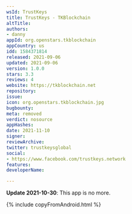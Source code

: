 ```yaml
---
wsId: TrustKeys
title: TrustKeys - TKBlockchain
altTitle: 
authors:
- danny
appId: org.openstars.tkblockchain
appCountry: us
idd: 1584371814
released: 2021-09-06
updated: 2021-09-06
version: 1.0.0
stars: 3.3
reviews: 4
website: https://tkblockchain.net
repository: 
issue: 
icon: org.openstars.tkblockchain.jpg
bugbounty: 
meta: removed
verdict: nosource
appHashes: 
date: 2021-11-10
signer: 
reviewArchive: 
twitter: trustkeysglobal
social:
- https://www.facebook.com/trustkeys.network
features: 
developerName: 

---
```


**Update 2021-10-30**: This app is no more.

{% include copyFromAndroid.html %}
